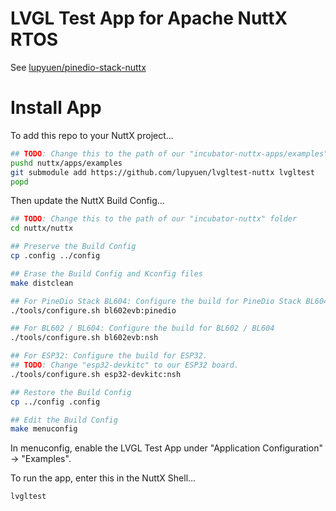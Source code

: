 # LVGL Test App for Apache NuttX RTOS

See [lupyuen/pinedio-stack-nuttx](https://github.com/lupyuen/pinedio-stack-nuttx)

# Install App

To add this repo to your NuttX project...

```bash
## TODO: Change this to the path of our "incubator-nuttx-apps/examples" folder
pushd nuttx/apps/examples
git submodule add https://github.com/lupyuen/lvgltest-nuttx lvgltest
popd
```

Then update the NuttX Build Config...

```bash
## TODO: Change this to the path of our "incubator-nuttx" folder
cd nuttx/nuttx

## Preserve the Build Config
cp .config ../config

## Erase the Build Config and Kconfig files
make distclean

## For PineDio Stack BL604: Configure the build for PineDio Stack BL604
./tools/configure.sh bl602evb:pinedio

## For BL602 / BL604: Configure the build for BL602 / BL604
./tools/configure.sh bl602evb:nsh

## For ESP32: Configure the build for ESP32.
## TODO: Change "esp32-devkitc" to our ESP32 board.
./tools/configure.sh esp32-devkitc:nsh

## Restore the Build Config
cp ../config .config

## Edit the Build Config
make menuconfig 
```

In menuconfig, enable the LVGL Test App under "Application Configuration" → "Examples".

To run the app, enter this in the NuttX Shell...

```bash
lvgltest
```
